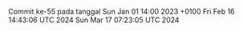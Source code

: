 Commit ke-55 pada tanggal Sun Jan 01 14:00 2023 +0100
Fri Feb 16 14:43:06 UTC 2024
Sun Mar 17 07:23:05 UTC 2024
